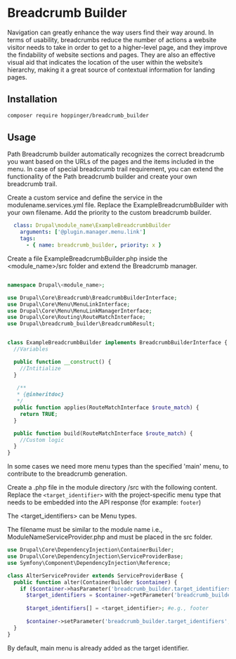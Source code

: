 # Breadcrumb Builder

Navigation can greatly enhance the way users find their way around. In terms of usability, breadcrumbs reduce the number of actions a website visitor needs to take in order to get to a higher-level page, and they improve the findability of website sections and pages. They are also an effective visual aid that indicates the location of the user within the website’s hierarchy, making it a great source of contextual information for landing pages.

## Installation

```sh
composer require hoppinger/breadcrumb_builder
```

## Usage
Path Breadcrumb builder automatically recognizes the correct breadcrumb you want based on the URLs of the pages and the items included in the menu. In case of special breadcrumb trail requirement, you can extend the functionality of the Path breadcrumb builder and create your own breadcrumb trail.

Create a custom service and define the service in the modulename.services.yml file. Replace the ExampleBreadcrumbBuilder with your own filename. Add the priority to the custom breadcrumb builder.
```yml
  class: Drupal\module_name\ExampleBreadcrumbBuilder
    arguments: ['@plugin.manager.menu.link']
    tags:
      - { name: breadcrumb_builder, priority: x }
```

Create a file ExampleBreadcrumbBuilder.php inside the <module_name>/src folder and extend the Breadcrumb manager.
```php

namespace Drupal\<module_name>;

use Drupal\Core\Breadcrumb\BreadcrumbBuilderInterface;
use Drupal\Core\Menu\MenuLinkInterface;
use Drupal\Core\Menu\MenuLinkManagerInterface;
use Drupal\Core\Routing\RouteMatchInterface;
use Drupal\breadcrumb_builder\BreadcrumbResult;


class ExampleBreadcrumbBuilder implements BreadcrumbBuilderInterface {
  //Variables

  public function __construct() {
    //Intitialize
  }
  
   /**
   * {@inheritdoc}
   */
  public function applies(RouteMatchInterface $route_match) {
    return TRUE;
  } 

  public function build(RouteMatchInterface $route_match) {
    //Custom logic
  }
}
```

In some cases we need more menu types than the specified 'main' menu, to contribute to the breadcrumb generation.

Create a .php file in the module directory <directory>/src with the following content. Replace the `<target_identifier>` with the project-specific menu type that needs to be embedded into the API response (for example: `footer`)

The <target_identifiers> can be Menu types. 

The filename must be similar to the module name i.e., ModuleNameServiceProvider.php and must be placed in the src folder.

```php
use Drupal\Core\DependencyInjection\ContainerBuilder;
use Drupal\Core\DependencyInjection\ServiceProviderBase;
use Symfony\Component\DependencyInjection\Reference;

class AlterServiceProvider extends ServiceProviderBase {
  public function alter(ContainerBuilder $container) {
    if ($container->hasParameter('breadcrumb_builder.target_identifiers')) {
      $target_identifiers = $container->getParameter('breadcrumb_builder.target_identifiers');
      
      $target_identifiers[] = <target_identifier>; #e.g., footer
  
      $container->setParameter('breadcrumb_builder.target_identifiers', $target_identifiers);
  }
}
```

By default, main menu is already added as the target identifier.
